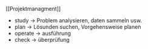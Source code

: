 [[Projektmanagment]]

- study -> Problem analysieren, daten sammeln usw.
- plan -> Lösunden suchen, Vorgehensweise planen
- operate -> ausführung
- check -> überprüfung